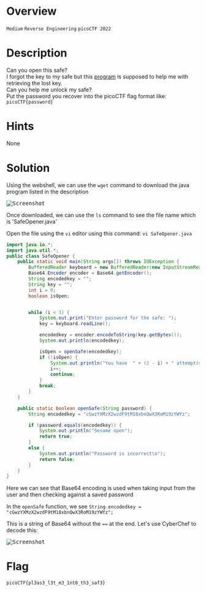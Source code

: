 # Overview
`Medium` `Reverse Engineering` `picoCTF 2022`

# Description
Can you open this safe?  
I forgot the key to my safe but this [program](https://artifacts.picoctf.net/c/83/SafeOpener.java) is supposed to help me with retrieving the lost key.   
Can you help me unlock my safe?  
Put the password you recover into the picoCTF flag format like: `picoCTF{password}`

# Hints
None

# Solution
Using the webshell, we can use the `wget` command to download the java program listed in the description

<kbd>![Screenshot](https://github.com/user-attachments/assets/8afbe207-88fc-4462-a177-47c722aeaf1a)</kbd>

Once downloaded, we can use the `ls` command to see the file name which is 'SafeOpener.java'

Open the file using the `vi` editor using this command: `vi SafeOpener.java`

```java
import java.io.*;
import java.util.*;
public class SafeOpener {
    public static void main(String args[]) throws IOException {
        BufferedReader keyboard = new BufferedReader(new InputStreamReader(System.in));
        Base64.Encoder encoder = Base64.getEncoder();
        String encodedkey = "";
        String key = "";
        int i = 0;
        boolean isOpen;


        while (i < 3) {
            System.out.print("Enter password for the safe: ");
            key = keyboard.readLine();

            encodedkey = encoder.encodeToString(key.getBytes());
            System.out.println(encodedkey);

            isOpen = openSafe(encodedkey);
            if (!isOpen) {
                System.out.println("You have  " + (2 - i) + " attempt(s) left");
                i++;
                continue;
            }
            break;
        }
    }

    public static boolean openSafe(String password) {
        String encodedkey = "cGwzYXMzX2wzdF9tM18xbnQwX3RoM19zYWYz";

        if (password.equals(encodedkey)) {
            System.out.println("Sesame open");
            return true;
        }
        else {
            System.out.println("Password is incorrect\n");
            return false;
        }
    }
}
```

Here we can see that Base64 encoding is used when taking input from the user and then checking against a saved password

In the `openSafe` function, we see `String encodedkey = "cGwzYXMzX2wzdF9tM18xbnQwX3RoM19zYWYz";`

This is a string of Base64 without the `==` at the end. Let's use CyberChef to decode this:

<kbd>![Screenshot](https://github.com/user-attachments/assets/357cb400-359c-4f92-851f-83d80f6aa2a4)</kbd>

# Flag
`picoCTF{pl3as3_l3t_m3_1nt0_th3_saf3}`
